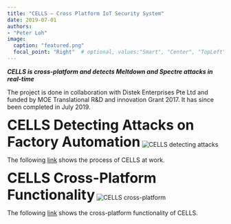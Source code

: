 ```yaml
---
title: "CELLS – Cross Platform IoT Security System"
date: 2019-07-01
authors:
- "Peter Loh"
image: 
  caption: "featured.png"
  focal_point: "Right"  # optional, values:"Smart", "Center", "TopLeft", "Top", "TopRight", "Left", "Right", "BottomLeft", "Bottom", "BottomRight"
---
```


***CELLS is cross-platform and detects Meltdown and Spectre attacks in real-time***

The project is done in collaboration with Distek Enterprises Pte Ltd and funded by MOE Translational R&D and innovation Grant 2017. It has since been completed in July 2019.

**<font size = 6>CELLS Detecting Attacks on Factory Automation**</font>
![CELLS detecting attacks](./CELLS-detecting-attacks-on-factory-automation.png)

The following [link](https://vimeo.com/414483958/78653f1296) shows the process of CELLS at work.

**<font size = 6>CELLS Cross-Platform Functionality**</font>
![CELLS cross-platform](featured.png)

The following [link](https://vimeo.com/347430404/6073880f8e) shows the cross-platform functionality of CELLS.

